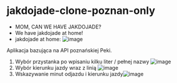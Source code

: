 # jakdojade-clone-poznan-only
- MOM, CAN WE HAVE JAKDOJADE?
- We have jakdojade at home!
- jakdojade at home: ![image](https://github.com/zielonek252/jakdojade-clone-poznan-only/assets/83509587/c50da362-d840-4408-a312-abfbd47126e9)

Aplikacja bazująca na API poznańskiej Peki.
1. Wybór przystanka po wpisaniu kilku liter / pełnej nazwy
 ![image](https://github.com/zielonek252/jakdojade-clone-poznan-only/assets/83509587/4c5a84fc-a616-4ec2-9981-a218a6198c65)
2. Wybór kierunku jazdy wraz z linią ![image](https://github.com/zielonek252/jakdojade-clone-poznan-only/assets/83509587/26171eb6-d2b6-4082-9d93-e5a29fc5049c)
3. Wskazywanie minut odjazdu i kierunku jazdy![image](https://github.com/zielonek252/jakdojade-clone-poznan-only/assets/83509587/618fd371-6369-4097-86c2-84803d28d0f2)
